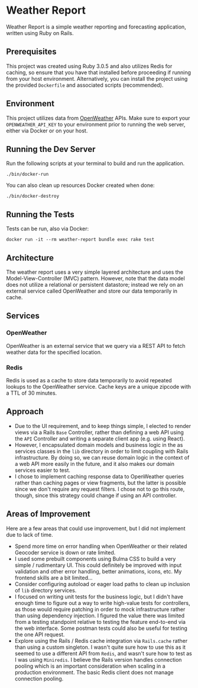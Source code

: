 # Weather Report

Weather Report is a simple weather reporting and forecasting
application, written using Ruby on Rails.

## Prerequisites

This project was created using Ruby 3.0.5 and also utilizes Redis for
caching, so ensure that you have that installed before proceeding if
running from your host environment. Alternatively, you can install the
project using the provided `Dockerfile` and associated scripts
(recommended).

## Environment

This project utilizes data from
[OpenWeather](https://openweathermap.org/api) APIs. Make sure to
export your `OPENWEATHER_API_KEY` to your environment prior to running
the web server, either via Docker or on your host.

## Running the Dev Server

Run the following scripts at your terminal to build and run the
application.

```command
./bin/docker-run
```

You can also clean up resources Docker created when done:

```command
./bin/docker-destroy
```

## Running the Tests

Tests can be run, also via Docker:

```command
docker run -it --rm weather-report bundle exec rake test
```

## Architecture

The weather report uses a very simple layered architecture and uses
the Model-View-Controller (MVC) pattern. However, note that the data
model does not utilize a relational or persistent datastore; instead
we rely on an external service called OpenWeather and store our data
temporarily in cache.

## Services

### OpenWeather

OpenWeather is an external service that we query via a REST API to
fetch weather data for the specified location.

### Redis

Redis is used as a cache to store data temporarily to avoid repeated
lookups to the OpenWeather service. Cache keys are a unique zipcode
with a TTL of 30 minutes.

## Approach

- Due to the UI requirement, and to keep things simple, I elected to
  render views via a Rails `Base` Controller, rather than defining a
  web API using the `API` Controller and writing a separate client app
  (e.g. using React).
- However, I encapsulated domain models and business logic in the as
  services classes in the `lib` directory in order to limit coupling
  with Rails infrastructure. By doing so, we can reuse domain logic in
  the context of a web API more easily in the future, and it also
  makes our domain services easier to test.
- I chose to implement caching response data to OpenWeather queries
  rather than caching pages or view fragments, but the latter is
  possible since we don't require any request filters. I chose not to
  go this route, though, since this strategy could change if using an
  API controller.

## Areas of Improvement

Here are a few areas that could use improvement, but I did not
implement due to lack of time.

- Spend more time on error handling when OpenWeather or their related
  Geocoder service is down or rate limited.
- I used some prebuilt components using Bulma CSS to build a very
  simple / rudimentary UI. This could definitely be improved with
  input validation and other error handling, better animations, icons,
  etc. My frontend skills are a bit limited...
- Consider configuring autoload or eager load paths to clean up
  inclusion of `lib` directory services.
- I focused on writing unit tests for the business logic, but I didn't
  have enough time to figure out a way to write high-value tests for
  controllers, as those would require patching in order to mock
  infrastructure rather than using dependency injection. I figured the
  value there was limited from a testing standpoint relative to
  testing the feature end-to-end via the web interface. Some postman
  tests could also be useful for testing the one API request.
- Explore using the Rails / Redis cache integration via `Rails.cache`
  rather than using a custom singleton. I wasn't quite sure how to use
  this as it seemed to use a different API from `Redis`, and wasn't
  sure how to test as I was using `Miniredis`. I believe the Rails
  version handles connection pooling which is an important
  consideration when scaling in a production environment. The basic
  Redis client does not manage connection pooling.
